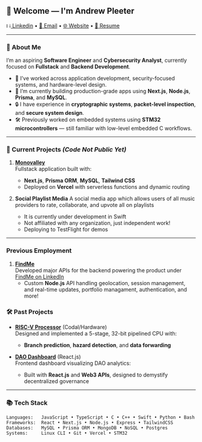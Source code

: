## 👋 Welcome — I'm Andrew Pleeter

[<img src="https://cdn.jsdelivr.net/gh/devicons/devicon/icons/linkedin/linkedin-original.svg" alt="LinkedIn" width="12"/> Linkedin](https://www.linkedin.com/in/ahp2002/) •
[📧 Email](mailto:andrewpleeter@gmail.com) • 
[🌐 Website](https://andrewpleeter.us) •
[📄 Resume](https://andrewpleeter.us/resume)

---

### 🔧 About Me

I’m an aspiring **Software Engineer** and **Cybersecurity Analyst**, currently focused on **Fullstack** and **Backend Development**.

- 💼 I’ve worked across application development, security-focused systems, and hardware-level design.
- 🌱 I’m currently building production-grade apps using **Next.js**, **Node.js**, **Prisma**, and **MySQL**.
- 🔒 I have experience in **cryptographic systems**, **packet-level inspection**, and **secure system design**.
- 🛠 Previously worked on embedded systems using **STM32 microcontrollers** — still familiar with low-level embedded C workflows.

---

### 🚧 Current Projects _(Code Not Public Yet)_

1. **[Monovalley](https://monovalley.co)**  
   Fullstack application built with:
   - **Next.js**, **Prisma ORM**, **MySQL**, **Tailwind CSS**
   - Deployed on **Vercel** with serverless functions and dynamic routing

2. **Social Playlist Media**
    A social media app which allows users of all music providers to rate, collaborate, and upvote all on playlists
    - It is currently under development in Swift 
    - Not affiliated with any organization, just independent work!
    - Deploying to TestFlight for demos
---

### Previous Employment
1. **[FindMe](https://fyndme.net)**  
   Developed major APIs for the backend powering the product under [FindMe on LinkedIn](https://www.linkedin.com/company/findmeee)
   - Custom **Node.js** API handling geolocation, session management, and real-time updates, portfolio managament, authentication, and more!

### 🛠️ Past Projects

- **[RISC-V Processor](https://github.com/anpl1623/RISCV-PROCESSOR)** (Codal/Hardware)  
  Designed and implemented a 5-stage, 32-bit pipelined CPU with:
  - **Branch prediction**, **hazard detection**, and **data forwarding**

- **[DAO Dashboard](https://github.com/anpl1623/explaining_daos)** (React.js)  
  Frontend dashboard visualizing DAO analytics:
  - Built with **React.js** and **Web3 APIs**, designed to demystify decentralized governance

---

### 📚 Tech Stack

```text
Languages:   JavaScript • TypeScript • C • C++ • Swift • Python • Bash
Frameworks:  React • Next.js • Node.js • Express • TailwindCSS
Databases:   MySQL • Prisma ORM • MongoDB • NoSQL • Postgres
Systems:     Linux CLI • Git • Vercel • STM32
```
